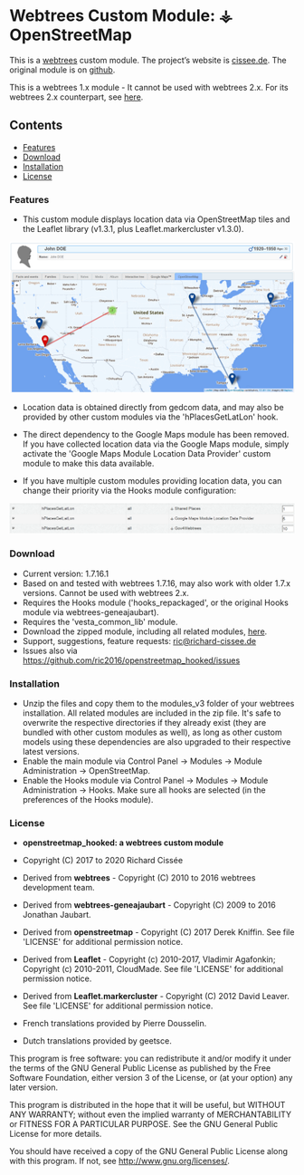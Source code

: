 
# Webtrees Custom Module: ⚶ OpenStreetMap

This is a [webtrees](https://www.webtrees.net/) custom module. 
The project’s website is [cissee.de](https://cissee.de). 
The original module is on [github](https://github.com/dkniffin/webtrees-openstreetmap).

This is a webtrees 1.x module - It cannot be used with webtrees 2.x. For its webtrees 2.x counterpart, see [here](https://github.com/vesta-webtrees-2-custom-modules/vesta_places_and_pedigree_map).

## Contents

* [Features](#features)
* [Download](#download)
* [Installation](#installation)
* [License](#license)

### Features<a name="features"/>

* This custom module displays location data via OpenStreetMap tiles and the Leaflet library (v1.3.1, plus Leaflet.markercluster v1.3.0).

![Screenshot](screenshot.png)

* Location data is obtained directly from gedcom data, and may also be provided by other custom modules via the 'hPlacesGetLatLon' hook. 

* The direct dependency to the Google Maps module has been removed. If you have collected location data via the Google Maps module, simply activate the 'Google Maps Module Location Data Provider' custom module to make this data available.

* If you have multiple custom modules providing location data, you can change their priority via the Hooks module configuration:

![Screenshot](hooks.png)

### Download<a name="download"/>

* Current version: 1.7.16.1
* Based on and tested with webtrees 1.7.16, may also work with older 1.7.x versions. Cannot be used with webtrees 2.x. 
* Requires the Hooks module ('hooks_repackaged', or the original Hooks module via webtrees-geneajaubart).
* Requires the 'vesta_common_lib' module.
* Download the zipped module, including all related modules, [here](https://cissee.de/vesta.latest.zip).
* Support, suggestions, feature requests: <ric@richard-cissee.de>
* Issues also via <https://github.com/ric2016/openstreetmap_hooked/issues>

### Installation

* Unzip the files and copy them to the modules_v3 folder of your webtrees installation. All related modules are included in the zip file. It's safe to overwrite the respective directories if they already exist (they are bundled with other custom modules as well), as long as other custom models using these dependencies are also upgraded to their respective latest versions.
* Enable the main module via Control Panel -> Modules -> Module Administration -> OpenStreetMap.
* Enable the Hooks module via Control Panel -> Modules -> Module Administration -> Hooks. Make sure all hooks are selected (in the preferences of the Hooks module).

### License<a name="license"/>

* **openstreetmap_hooked: a webtrees custom module**
* Copyright (C) 2017 to 2020 Richard Cissée

* Derived from **webtrees** - Copyright (C) 2010 to 2016  webtrees development team.
* Derived from **webtrees-geneajaubart** - Copyright (C) 2009 to 2016  Jonathan Jaubart.
* Derived from **openstreetmap** - Copyright (C) 2017 Derek Kniffin. See file 'LICENSE' for additional permission notice.
* Derived from **Leaflet** - Copyright (c) 2010-2017, Vladimir Agafonkin; Copyright (c) 2010-2011, CloudMade. See file 'LICENSE' for additional permission notice.
* Derived from **Leaflet.markercluster** - Copyright (C) 2012 David Leaver. See file 'LICENSE' for additional permission notice.
* French translations provided by Pierre Dousselin.
* Dutch translations provided by geetsce.

This program is free software: you can redistribute it and/or modify
it under the terms of the GNU General Public License as published by
the Free Software Foundation, either version 3 of the License, or
(at your option) any later version.

This program is distributed in the hope that it will be useful,
but WITHOUT ANY WARRANTY; without even the implied warranty of
MERCHANTABILITY or FITNESS FOR A PARTICULAR PURPOSE. See the
GNU General Public License for more details.

You should have received a copy of the GNU General Public License
along with this program. If not, see <http://www.gnu.org/licenses/>.
